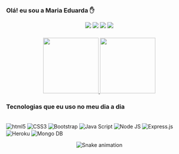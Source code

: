 
### Olá! eu sou a Maria Eduarda ✋

<div align="center">
  <a href="https://www.instagram.com/d_araujof_/" target="_blank"><img src="https://img.shields.io/badge/-Instagram-%23E4405F?style=for-the-badge&logo=instagram&logoColor=white" target="_blank"></a>
  <a href="https://www.linkedin.com/in/d-araujof/" target="_blank"><img src="https://img.shields.io/badge/LinkedIn-0077B5?style=for-the-badge&logo=linkedin&logoColor=white" target="_blank"></a> 
  <a href="mailto:dudaafernandes06@gmail.com"><img src="https://img.shields.io/badge/Gmail-D14836?style=for-the-badge&logo=gmail&logoColor=white" target="_blank"></a>
   <a href="https://www.instagram.com/d_araujof_/" target="_blank"><img src="https://img.shields.io/badge/Discord-7289DA?style=for-the-badge&logo=discord&logoColor=white" target="_blank"></a>
</div>

###

<div align="center">
  <a href="https://github.com/d-araujo">
    <img height="150em" src="https://github-readme-stats.vercel.app/api?username=d-araujo&count_private=true&include_all_commits=true&show_icons=true&theme=dracula&hide_border=false&show_owner=true"/>
    <img height="150em" src="https://github-readme-stats.vercel.app/api/top-langs/?username=d-araujo&theme=dracula&hide_border=false&&layout=compact"/>
  </a>
</div>

### Tecnologias que eu uso no meu dia a dia

<div style="display: inline_block"><br/>
<img align="center" alt="html5" src="https://img.shields.io/badge/HTML5-E34F26?style=for-the-badge&logo=html5&logoColor=white">
    <img align="center" alt="CSS3" src="https://img.shields.io/badge/CSS3-1572B6?style=for-the-badge&logo=css3&logoColor=white">
    <img align="center" alt="Bootstrap" src="https://img.shields.io/badge/Bootstrap-563D7C?style=for-the-badge&logo=bootstrap&logoColor=white">
    <img align="center" alt="Java Script" src="https://img.shields.io/badge/JavaScript-F7DF1E?style=for-the-badge&logo=javascript&logoColor=black">
    <img align="center" alt="Node JS" src="https://img.shields.io/badge/Node.js-43853D?style=for-the-badge&logo=node.js&logoColor=white">
    <img align="center" alt="Express.js" src="https://img.shields.io/badge/Express.js-404D59?style=for-the-badge">
    <img align="center" alt="Heroku" src="https://img.shields.io/badge/Heroku-430098?style=for-the-badge&logo=heroku&logoColor=white">
    <img align="center" alt="Mongo DB" src="https://img.shields.io/badge/MongoDB-4EA94B?style=for-the-badge&logo=mongodb&logoColor=white">
</div>

<div align="center">
  
  ![Snake animation](https://github.com/d-araujo/d-araujo/blob/output/github-contribution-grid-snake.svg)
  
</div>
